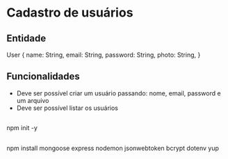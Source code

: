 # Cadastro de usuários

## Entidade

User {
  name: String,
  email: String,
  password: String,
  photo: String,
}

## Funcionalidades

- Deve ser possível criar um usuário passando: nome, email, password e um arquivo
- Deve ser possível listar os usuários

##
npm init -y
##
npm install mongoose express nodemon
 jsonwebtoken bcrypt dotenv yup

